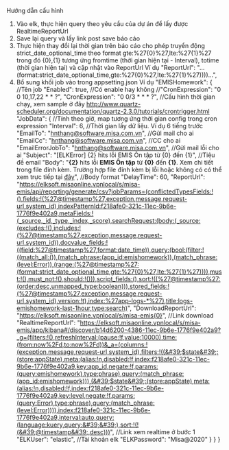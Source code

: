 Hướng dẫn cấu hình

1. Vào elk, thực hiện query theo yêu cầu của dự án để lấy được RealtimeReportUrl
2. Save lại query và lấy link post save báo cáo 
3. Thực hiện thay đổi lại thời gian trên báo cáo cho phép truyền động strict_date_optional_time theo format gte:%27{0}%27,lte:%27{1}%27 trong đó {0},{1} tương ứng fromtime (thời gian hiện tại - Interval), totime (thời gian hiện tại) và cập nhật vào ReportUrl
Ví dụ
    "ReportUrl": "...(format:strict_date_optional_time,gte:%27{0}%27,lte:%27{1}%27))))...",
4. Bổ sung khối job vào trong appsetting.json
Ví dụ
"EMISHomework": { //Tên job
      "Enabled": true,  //Có enable hay không
      //"CronExpression": "0 0 10,17,22 * * ?",
      "CronExpression": "0 0/3 * * * ?", //Cấu hình thời gian chạy, xem sample ở đây http://www.quartz-scheduler.org/documentation/quartz-2.3.0/tutorials/crontrigger.html
      "JobData": {
        //Tính theo giờ, map tương ứng thời gian config trong cron expression
        "Interval": 6, //Thời gian lấy dữ liệu. Ví dụ 6 tiếng trước
        "EmailTo": "hnthang@software.misa.com.vn",  //Gửi mail cho ai
        "EmailCc": "hnthang@software.misa.com.vn",  //CC cho ai
        "EmailErrorJobTo": "hnthang@software.misa.com.vn",  //Gửi mail lỗi cho ai
        "Subject": "[ELKError] {2} hits lỗi EMIS Ôn tập từ {0} đến {1}",    //Tiêu đề email
        "Body": "<b>{2}</b> hits lỗi <b>EMIS Ôn tập</b> từ <b>{0}</b> đến <b>{1}</b>. Xem chi tiết trong file đính kèm. Trường hợp file đính kèm bị lỗi hoặc không có có thể xem trực tiếp tại <a href='{3}'>đây</a>",  //Body format
        "DelayTime": 60,
        "ReportUrl": "https://elksoft.misaonline.vpnlocal/s/misa-emis/api/reporting/generate/csv?jobParams=(conflictedTypesFields:!(),fields:!(%27@timestamp%27,exception,message,request-url,system_id),indexPatternId:f218afe0-321c-11ec-9b6e-1776f9e402a9,metaFields:!(_source,_id,_type,_index,_score),searchRequest:(body:(_source:(excludes:!(),includes:!(%27@timestamp%27,exception,message,request-url,system_id)),docvalue_fields:!((field:%27@timestamp%27,format:date_time)),query:(bool:(filter:!((match_all:()),(match_phrase:(app_id:emishomework)),(match_phrase:(level:Error)),(range:(%27@timestamp%27:(format:strict_date_optional_time,gte:%27{0}%27,lte:%27{1}%27)))),must:!(),must_not:!(),should:!())),script_fields:(),sort:!((%27@timestamp%27:(order:desc,unmapped_type:boolean))),stored_fields:!(%27@timestamp%27,exception,message,request-url,system_id),version:!t),index:%27app-logs-*%27),title:logs-emishomework-last-1hour,type:search)",
        "DownloadReportUrl": "https://elksoft.misaonline.vpnlocal/s/misa-emis{0}",  //Link download
        "RealtimeReportUrl": "https://elksoft.misaonline.vpnlocal/s/misa-emis/app/kibana#/discover/b14d6200-4386-11ec-9b6e-1776f9e402a9?_g=(filters:!(),refreshInterval:(pause:!f,value:10000),time:(from:now%2Fd,to:now%2Fd))&_a=(columns:!(exception,message,request-url,system_id),filters:!((&#39;$state&#39;:(store:appState),meta:(alias:!n,disabled:!f,index:f218afe0-321c-11ec-9b6e-1776f9e402a9,key:app_id,negate:!f,params:(query:emishomework),type:phrase),query:(match_phrase:(app_id:emishomework))),(&#39;$state&#39;:(store:appState),meta:(alias:!n,disabled:!f,index:f218afe0-321c-11ec-9b6e-1776f9e402a9,key:level,negate:!f,params:(query:Error),type:phrase),query:(match_phrase:(level:Error)))),index:f218afe0-321c-11ec-9b6e-1776f9e402a9,interval:auto,query:(language:kuery,query:&#39;&#39;),sort:!(!(&#39;@timestamp&#39;,desc)))", //Link xem realtime ở bước 1
        "ELKUser": "elastic",   //Tài khoản elk
        "ELKPassword": "Misa@2020"
      }
    }
  }